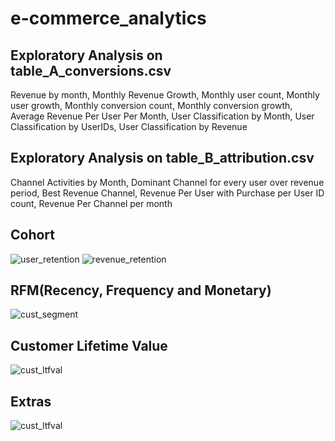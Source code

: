 # e-commerce_analytics
## Exploratory Analysis on table_A_conversions.csv
Revenue by month, Monthly Revenue Growth, Monthly user count, Monthly user growth, Monthly conversion count, Monthly conversion growth, Average Revenue Per User Per Month, User Classification by Month, User Classification by UserIDs, User Classification by Revenue

## Exploratory Analysis on table_B_attribution.csv
Channel Activities by Month, Dominant Channel for every user over revenue period, Best Revenue Channel, Revenue Per User with Purchase per User ID count, Revenue Per Channel per month

## Cohort
<img src="https://lh3.googleusercontent.com/YApRSigE7zY6RzrXJPsiQLmYOzUb0YOytB329_fy1uClBUr8y8byzAtuOXc4qHKmxToiHNJMuP9lnvp3ksyPT5sfI5MHN2pMpzvRZb1anGGj0i-l8KBF3MLoA1ukoJZym1vihU8jMZtvbvwp_ES6b7I5Wke0vd473HSX8RGJSSsABXsKL_KYZv_XPidc-LSGT0CXZVvt1-qDOmd9ZMc65CbToiQnIqcbkNIcMAzZXwY0_bCOHOh_V-or8nm1UrcQM1NKR_JvOjvpTQMEjMCs66twtzCvz0Z9zKCQnD341acXssY5U8IRqiM_RQHzrAPMrIJiZBK54bqcXVfuQU_MaGn4y7GXHyLGAwm4k9ulAq3uewuvx0Hh3MkigWJaD9c_y67oeqCBgBWmKwe2oSvqrFhbn2NrP2glUyIUikC_Xd8tOYT6WIvnaE0oI5TeBk1tVJ8bhxdtm2TMUX5gXYTdpC8AJJY7W0nr0TbSBo-LDf88E9In84L90snanTFXnajvWUQrN_0OJfPMVOb5Bx-d0vLa8oC_PgbYRo3xmAwHJ6YR5OSk171fDvUfDgsfvSkZQlRII1pYLab1P5h3qZDWJo_DC4soanpZJxBzgUquDStJ0aTLsplywyfdRYQexfHLZnkxKWQflTKVOBhKmDyn0ihAEunXxcm5_aOmzgZCR2eTljnGGjlrr2T37rA4=w714-h504-no?authuser=0" alt="user_retention">

<img src="https://lh3.googleusercontent.com/LcrWKDi18wY-pgOEnc31xUGIWnRpratx0KaFj87TQG6otNKvatOU-6tAKRrGamgqQZh_3olK913GZxviaVzQ-qtyxdqjsfqVjHbFyxXhvhpG0Ec0tDqrJ86WKsEj07p-_qPnvAgRgppgLNwzxyILwgZmrw7memb9JyrYEUpmqlRWXPrE-OBsMkMxDBwXM-BtuTZyAIDaYwKzytu6VAsc-Kyqpb689xtZc-PorA8kwsFHQZ4ThXfWXXE5OjGmpOneb7ICyLVq33I_EggeCaU4ZsMoglSdHiWZX4MS50iTfY_r_CIgt1ENnbczLd5bYPaVoGdWsqzfUQpxbfs6Xer5XVmGDQwYP1pesGKowmng5xksjt_V6NIYbnDU_-Mv7yvm97XC7Aysa3qvMF0V0PK5eGsBsw6WbVZpo0WNTqf7sOQxgMVSZzjGDsW5nKsVQvGbRN03c2XNy65sA6BPVAB3OEGJPGDvLtit6q46rUW2apWFHzpP2pkfzkPIMBDdmayg7k8hSGpq6b8xpC5PEIVn_QaxHcYmnHS34fWsJhKTACCKOowqtJB1ziTzcwMg2x6aFQwuCeSaggCEkw_xfyp4Bdl3XjUbElxZNy00As-c7GOWRy-GlxbtBzW6rqQR4mwvk_a_b3ZrWRE8_DHp62tW92WbukYTLZCKsmDFvmSMiFy4LcuzYskj5br1UcC0=w739-h506-no?authuser=0" alt="revenue_retention">

## RFM(Recency, Frequency and Monetary)
<img src="https://lh3.googleusercontent.com/enemCPqPlxaZAr4F0rcft3rSMZNYto9UuwOLkL8UHxo5vGltm4bGP_nO6bhfjoUeLjnjGjdvBpJfP-rjkizs8-U4OvTW_-RXtoLU3YKZPZW7ds5TWXw3V6fWT_l53Nt0QQWHll716nKzy4QAWIaeBmYHkRAf85RtbqRrw8-VZS78HyX1ebti0jvdwMrEgEuL7cWjwbuebnbsCA5H2ogJiVdje1GALvoWjQnrQfW4PFg3AOe5iF0YTF3gYI3XVTBk4-lkJ4y0ZZLsUBMeaPRQZ6Yg2BoOtdCeTcvoK2c3imjU-gl-Yj_P2gJrybS0iMntbbzjvjRuhVqbvnziVw5nQthmzg3xUa4CMvkpqeprlmezEREgnFHNhIenOLnmJqiU1pNspjD1iCP652ylyAS67M-8y4BPfRR7A4dG6a4kjuxUTOASi5dLNNWCeOPLhSNkmSU4lPn00r3ANBv-YD4isV4MD3-79vuEXb1S9bSY2CbSJL5zOdoZJLmXqEApz8z2qhbmgHL-4Z1Lhb1nrbknw4fmSuJyUkM3sczYOXkMehssscyuzXX3jBNt18OkPSxe8VCBUnF8562iVz5lkFAglLMDHrm9CIn4KuTJdQ8x2gbQnYccymPmuTX4JwwMDq76kdBPWHUCJAg1mS2WaaefKBQWh38ZBEIKFDkzJtYvDmYVZMPxlw4DVwzzQoBZ=w402-h214-no?authuser=0" alt="cust_segment">

## Customer Lifetime Value
<img src="https://lh3.googleusercontent.com/0yv7DVrEFDR7ce6x_chIth0N3DCRpoYgo6HgSp--X6CXb6MChIJfVPaLiJcSxuR-k6PGC-ybh78oXMzVL0mBwNJktTCs5Sj5QxrHkNEQnso1Gc79mQzvItIT2L6Efh95syqyex82Qa2SpfVBWsq8S8_5RUs_-noxbeV92E6L5c7OrGGbUuY8ubht3RxGH1aCN_tc66unah48wLhfqsQdkFx5RGTqjIaU_V23XTlyKSZCEVmUhDrobuQuBDFYngaAPIViiE3hIXNNzYZ8sw6HE6KGXqsaidL4KMOCOLFS3RqDHPiNFsvZk8cv5-lNL9yOjbVNI7FSgl2LZ-32Hm6eTKYUj1QRJ0E3X7NG6wapSY96EVLF5Z_so9XS2Mu-RjkaFbc8KQpVb8jxKgF46C5ifmENqiwmYLCP9CUFgmnS0CDLXbwek96-Z52Ox-wt6NsbDBGxzLdHdrnXr7EgsjhgeDd_s2UXH2N6G46DsxxBJKeY4DiG6kYh3G0qtXoplb9ZdiOegpZXjVOvbfJk0ijCVGw6NCq8DUquyPEC0UIRphYTgv6M1bOdWbgN8RYBlfMeIhIQE0vVyNYd2cJGk6neXkDUDiVPsQjWG8fXnl_4lxj_EXy7TLSEKOjD51ivJiXAK2tcHMReT0qdyO32Y3SP3AE3NOQ3ToHED0dt-AjzuufM5TH0IGWZVgYoSk7v=w638-h133-no?authuser=0" alt="cust_ltfval">

## Extras
<img src="https://lh3.googleusercontent.com/nex4zaxseRyGKrlIMpOTNLZ-oR3wHd0yJ1JrWiRr4BZe2Zel68xIAbbh65urSmimptm7OF_BbCBkNj2OdguxANFMKEDZP6ijeRyO17UI__WeRQwQ6Um5Wvc9DSL0kBp4RexcCu5GwP52XUC42EosW-mRr2u6LJDKjPZtWeOIu8YbjHKW_TgrNN5vVH2hhFc6CYGQ6jYgJSWZZ8bQlJAogqHJ-cVF1Hf2ZxqMaNg5hPsuSdPIwaI1pEaem_UKHGiP3DVqVJW-lkALVVf2wB_pUedYtrlbBZHiXo-cLtFLWXirgo95D7Z8cUtX_5AFfFkEHuy88PHXg3r04fiXqiRpDRQ-O_85UH5pBMEWquE-P96tE4zIZDrJmUK6djWDEz1ma6R0lRwNUjIk8k47lv9j6iDUkKXxtFEMMfmzETPOLQstxjPI2_8Y6-oTyrrDFmgerDDEOFATE7ZaccAF5zQ4dEs-GNPzw9wFrJaPh0zUIdzPiu-BM6b6MCeKdGeeQLcMgbySzIy8OQ6cPoXpNrBVSoVm5JrJF0e0fpWWOF8qeVtub9dSxNOtj-gTfJv_yYe3zU3FcjgdfqjVriCVvir8q1oQ6lGDlLioMwlbHREYqoCpGFFuFh2w2ze_QHJySXfK1VpqTSvIh9ual1rjnRXh2jC9wruGpWlv_G3mrf9MgFwrdS9bhEr8ALSg3Hdz=w438-h163-no?authuser=0" alt="cust_ltfval">
